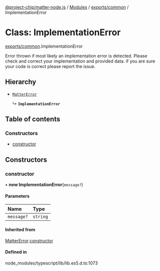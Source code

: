 [@project-chip/matter-node.js](../README.md) / [Modules](../modules.md) / [exports/common](../modules/exports_common.md) / ImplementationError

# Class: ImplementationError

[exports/common](../modules/exports_common.md).ImplementationError

Error thrown if most likely an implementation error is detected. Please check and correct your implementation and
provided data. if you are sure your code is correct please report the issue.

## Hierarchy

- [`MatterError`](exports_common.MatterError.md)

  ↳ **`ImplementationError`**

## Table of contents

### Constructors

- [constructor](exports_common.ImplementationError.md#constructor)

## Constructors

### constructor

• **new ImplementationError**(`message?`)

#### Parameters

| Name | Type |
| :------ | :------ |
| `message?` | `string` |

#### Inherited from

[MatterError](exports_common.MatterError.md).[constructor](exports_common.MatterError.md#constructor)

#### Defined in

node_modules/typescript/lib/lib.es5.d.ts:1073
